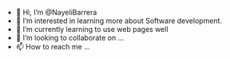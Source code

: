 - 👋 Hi, I’m @NayeliBarrera
- 👀 I’m interested in learning more about Software development.
- 🌱 I’m currently learning to use web pages well
- 💞️ I’m looking to collaborate on ...
- 📫 How to reach me ...

<!---
NayeliBarrera/NayeliBarrera is a ✨ special ✨ repository because its `README.md` (this file) appears on your GitHub profile.
You can click the Preview link to take a look at your changes.
--->
